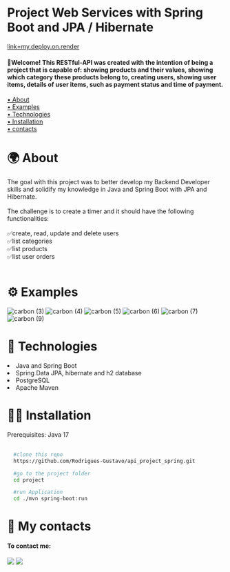# Project Web Services with Spring Boot and JPA / Hibernate

<a href="https://api-project-spring.onrender.com">link=my.deploy.on.render</a>
<h4>🎉Welcome! This RESTful-API was created with the intention of being a project that is capable of: showing products and their values, showing which category these products belong to, creating users, showing user items, details of user items, such as payment status and time of payment.</h4>
 <a href="#about">• About</a>
 </br>
  <a href="#examples">• Examples</a>
 </br>
  <a href="#technologies">• Technologies</a>
 </br>
 <a href="#installation">• Installation</a>
 </br>
 <a href="#contacts">• contacts</a>

 <h1 id="about"> 🌍 About </h1>

The goal with this project was to better develop my Backend Developer skills and solidify my knowledge in Java and Spring Boot with JPA and Hibernate.
</br></br>
The challenge is to create a timer and it should have the following functionalities:
</br></br>
✅create, read, update and delete users</br>
✅list categories</br>
✅list products</br>
✅list user orders
</br></br>

<h1 id="examples">⚙️ Examples</h1>

<Image>![carbon (3)](https://github.com/Rodrigues-Gustavo/api_project_spring/assets/102608021/1312b041-dfcd-4c8a-b898-6918a0b2a570)</Image>
<Image>![carbon (4)](https://github.com/Rodrigues-Gustavo/api_project_spring/assets/102608021/f3000b48-c11b-4938-afe5-8ab109f8c4eb)</Image>
<Image>![carbon (5)](https://github.com/Rodrigues-Gustavo/api_project_spring/assets/102608021/1147340c-b4f9-40c8-b5b6-1b65eee3604c)</Image>
<Image>![carbon (6)](https://github.com/Rodrigues-Gustavo/api_project_spring/assets/102608021/3e05baad-9bf5-4b70-881a-db0832dbf66b)</Image>
<Image>![carbon (7)](https://github.com/Rodrigues-Gustavo/api_project_spring/assets/102608021/14ba4088-00b7-45fd-a435-820ecd30f6f4)</Image>
<Image>![carbon (9)](https://github.com/Rodrigues-Gustavo/api_project_spring/assets/102608021/656896fc-cf41-4772-86ae-ab0c7bb17cc4)
</Image>

 <h1 id="technologies"> 🧠 Technologies</h1>

<li>Java and Spring Boot</li>
<li>Spring Data JPA, hibernate and h2 database</li>
<li>PostgreSQL</li>
<li>Apache Maven</li>

 <h1 id="installation"> 🧑‍💻 Installation</h1>
 <a>Prerequisites: Java 17</a>
 </br></br>
 
```bash
  #clone this repo
  https://github.com/Rodrigues-Gustavo/api_project_spring.git

  #go to the project folder
  cd project

  #run Application
  cd ./mvn spring-boot:run
```

<h1 id="contacts"> 📩 My contacts</h1>

#### To contact me: 

 <div>
   <a href = "https://gustavorr001@gmail.com"><img src="https://img.shields.io/badge/-Gmail-%23333?style=for-the-badge&logo=gmail&logoColor=white" target="_blank"></a>
   <a href="https://www.linkedin.com/in/gusta-rodrigues" target="_blank"><img src="https://img.shields.io/badge/-LinkedIn-%230077B5?style=for-the-badge&logo=linkedin&logoColor=white" target="_blank"></a>
</div>
